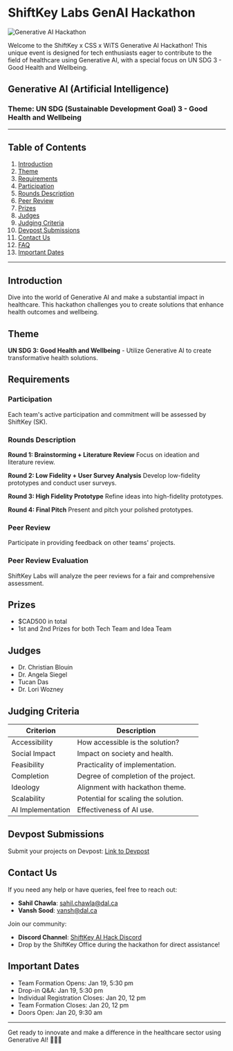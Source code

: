 # ShiftKey Labs GenAI Hackathon

![Generative AI Hackathon](https://shiftkeylabs.ca/wp-content/uploads/2023/10/Alt-2-3.png)

Welcome to the ShiftKey x CSS x WiTS Generative AI Hackathon! This unique event is designed for tech enthusiasts eager to contribute to the field of healthcare using Generative AI, with a special focus on UN SDG 3 - Good Health and Wellbeing.

## Generative AI (Artificial Intelligence)

### Theme: UN SDG (Sustainable Development Goal) 3 - Good Health and Wellbeing

---

## Table of Contents

1. [Introduction](#introduction)
2. [Theme](#theme)
3. [Requirements](#requirements)
4. [Participation](#participation)
5. [Rounds Description](#rounds-description)
6. [Peer Review](#peer-review)
7. [Prizes](#prizes)
8. [Judges](#judges)
9. [Judging Criteria](#judging-criteria)
10. [Devpost Submissions](#devpost-submissions)
11. [Contact Us](#contact-us)
12. [FAQ](#faq)
13. [Important Dates](#important-dates)

---

## Introduction

Dive into the world of Generative AI and make a substantial impact in healthcare. This hackathon challenges you to create solutions that enhance health outcomes and wellbeing.

## Theme

**UN SDG 3: Good Health and Wellbeing** - Utilize Generative AI to create transformative health solutions.

## Requirements

### Participation

Each team's active participation and commitment will be assessed by ShiftKey (SK).

### Rounds Description

**Round 1: Brainstorming + Literature Review**
Focus on ideation and literature review.

**Round 2: Low Fidelity + User Survey Analysis**
Develop low-fidelity prototypes and conduct user surveys.

**Round 3: High Fidelity Prototype**
Refine ideas into high-fidelity prototypes.

**Round 4: Final Pitch**
Present and pitch your polished prototypes.

### Peer Review

Participate in providing feedback on other teams' projects.

### Peer Review Evaluation

ShiftKey Labs will analyze the peer reviews for a fair and comprehensive assessment.

## Prizes

- $CAD500 in total
- 1st and 2nd Prizes for both Tech Team and Idea Team

## Judges

- Dr. Christian Blouin
- Dr. Angela Siegel
- Tucan Das
- Dr. Lori Wozney

## Judging Criteria

| Criterion          | Description                          |
|--------------------|--------------------------------------|
| Accessibility      | How accessible is the solution?      |
| Social Impact      | Impact on society and health.        |
| Feasibility        | Practicality of implementation.      |
| Completion         | Degree of completion of the project. |
| Ideology           | Alignment with hackathon theme.      |
| Scalability        | Potential for scaling the solution.  |
| AI Implementation  | Effectiveness of AI use.             |

## Devpost Submissions

Submit your projects on Devpost: [Link to Devpost](#)

## Contact Us

If you need any help or have queries, feel free to reach out:

- **Sahil Chawla**: sahil.chawla@dal.ca
- **Vansh Sood**: vansh@dal.ca

Join our community:
- **Discord Channel**: [ShiftKey AI Hack Discord](#)
- Drop by the ShiftKey Office during the hackathon for direct assistance!

## Important Dates

- Team Formation Opens: Jan 19, 5:30 pm
- Drop-in Q&A: Jan 19, 5:30 pm
- Individual Registration Closes: Jan 20, 12 pm
- Team Formation Closes: Jan 20, 12 pm
- Doors Open: Jan 20, 9:30 am

---

Get ready to innovate and make a difference in the healthcare sector using Generative AI! 🌟🌐🚀
